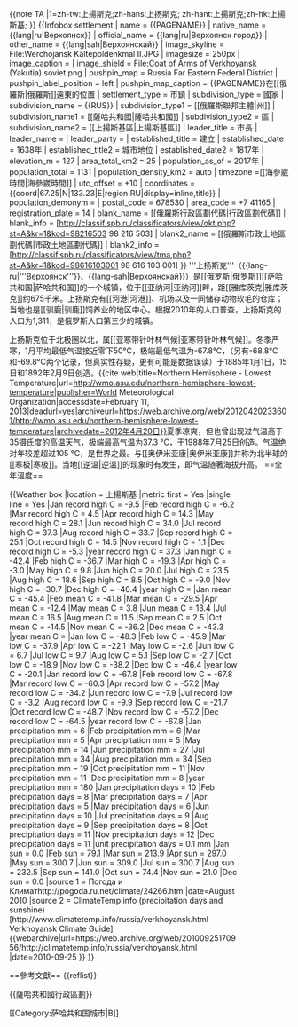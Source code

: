 {{note TA
|1=zh-tw:上揚斯克;zh-hans:上扬斯克; zh-hant:上揚斯克;zh-hk:上揚斯基;
}}
{{Infobox settlement
| name = {{PAGENAME}}
| native_name = {{lang|ru|Верхоянск}}
| official_name = {{lang|ru|Верхоянск город}}
| other_name = {{lang|sah|Верхоянскай}}
| image_skyline = File:Werchojansk Kältepoldenkmal II.JPG
| imagesize = 250px
| image_caption = 
| image_shield = File:Coat of Arms of Verkhoyansk (Yakutia) soviet.png
| pushpin_map = Russia Far Eastern Federal District
| pushpin_label_position = left
| pushpin_map_caption = {{PAGENAME}}在[[俄羅斯|俄羅斯]]遠東的位置
| settlement_type = 市鎮
| subdivision_type = 國家
| subdivision_name = {{RUS}}
| subdivision_type1 = [[俄羅斯聯邦主體|州]]
| subdivision_name1 = [[薩哈共和國|薩哈共和國]]
| subdivision_type2 = 區
| subdivision_name2 = [[上揚斯基區|上揚斯基區]]
| leader_title = 市長
| leader_name = 
| leader_party = 
| established_title = 建立
| established_date = 1638年
| established_title2 = 城市地位
| established_date2 = 1817年
| elevation_m = 127
| area_total_km2 = 25
| population_as_of = 2017年
| population_total = 1131
| population_density_km2 = auto
| timezone =[[海參崴時間|海參崴時間]]
| utc_offset = +10
| coordinates = {{coord|67.25|N|133.23|E|region:RU|display=inline,title}}
| population_demonym = 
| postal_code = 678530
| area_code = +7 41165
| registration_plate = 14
| blank_name = [[俄羅斯行政區劃代碼|行政區劃代碼]]
| blank_info = [http://classif.spb.ru/classificators/view/okt.php?st=A&kr=1&kod=98216503 98 216 503]
| blank2_name = [[俄羅斯市政土地區劃代碼|市政土地區劃代碼]]
| blank2_info = [http://classif.spb.ru/classificators/view/tma.php?st=A&kr=1&kod=98616103001 98 616 103 001]
}}
'''上扬斯克'''（{{lang-ru|'''Верхоянск'''}}、{{lang-sah|Верхоянскай}}）是[[俄罗斯|俄罗斯]][[萨哈共和国|萨哈共和国]]的一个城镇，位于[[亚纳河|亚纳河]]畔，距[[雅库茨克|雅库茨克]]约675千米。上扬斯克有[[河港|河港]]、机场以及一间储存动物软毛的仓库；当地也是[[驯鹿|驯鹿]]饲养业的地区中心。根据2010年的人口普查，上扬斯克的人口为1,311，是俄罗斯人口第三少的城镇。

上扬斯克位于北极圈以北，属[[亚寒带针叶林气候|亚寒带针叶林气候]]。冬季严寒，1月平均最低气温接近零下50°C，极端最低气温为-67.8°C，（另有-68.8°C和-69.8°C两个记录，但真实性存疑，更有可能是数据误读）于1885年1月1日，15日和1892年2月9日创造。<ref name="WMO">{{cite web|title=Northern Hemisphere - Lowest Temperature|url=http://wmo.asu.edu/northern-hemisphere-lowest-temperature|publisher=World Meteorological Organization|accessdate=February 11, 2013|deadurl=yes|archiveurl=https://web.archive.org/web/20120420233601/http://wmo.asu.edu/northern-hemisphere-lowest-temperature|archivedate=2012年4月20日}}</ref>夏季凉爽，但也曾出现过气温高于35摄氏度的高温天气，极端最高气温为37.3 °C，于1988年7月25日创造。气温绝对年较差超过105 °C，是世界之最。与[[奥伊米亚康|奥伊米亚康]]并称为北半球的[[寒极|寒极]]。当地[[逆温|逆温]]的现象时有发生，即气温随著海拔升高。
==全年溫度==
<div style="width:82%;">
{{Weather box
|location = 上揚斯基
|metric first = Yes
|single line = Yes
|Jan record high C = -9.5
|Feb record high C = -6.2
|Mar record high C =  4.5
|Apr record high C = 14.3
|May record high C = 28.1
|Jun record high C = 34.0
|Jul record high C = 37.3
|Aug record high C = 33.7
|Sep record high C = 25.1
|Oct record high C = 14.5
|Nov record high C =  1.1
|Dec record high C = -5.3
|year record high C = 37.3
|Jan high C = -42.4
|Feb high C = -36.7
|Mar high C = -19.3
|Apr high C =  -3.0
|May high C =   9.8
|Jun high C =  20.0
|Jul high C =  23.5
|Aug high C =  18.6
|Sep high C =   8.5
|Oct high C =  -9.0
|Nov high C = -30.7
|Dec high C = -40.4
|year high C = 
|Jan mean C = -45.4
|Feb mean C = -41.8
|Mar mean C = -29.5
|Apr mean C = -12.4
|May mean C = 3.8
|Jun mean C = 13.4
|Jul mean C = 16.5
|Aug mean C = 11.5
|Sep mean C = 2.5
|Oct mean C = -14.5
|Nov mean C = -36.2
|Dec mean C = -43.3
|year mean C = 
|Jan low C = -48.3
|Feb low C = -45.9
|Mar low C = -37.9
|Apr low C = -22.1
|May low C = -2.6
|Jun low C = 6.7
|Jul low C = 9.7
|Aug low C = 5.1
|Sep low C = -2.7
|Oct low C = -18.9
|Nov low C = -38.2
|Dec low C = -46.4
|year low C = -20.1
|Jan record low C = -67.8
|Feb record low C = -67.8
|Mar record low C = -60.3
|Apr record low C = -57.2
|May record low C = -34.2
|Jun record low C = -7.9
|Jul record low C = -3.2
|Aug record low C = -9.9
|Sep record low C = -21.7
|Oct record low C = -48.7
|Nov record low C = -57.2
|Dec record low C = -64.5
|year record low C = -67.8
|Jan precipitation mm = 6
|Feb precipitation mm = 6
|Mar precipitation mm = 5
|Apr precipitation mm = 5
|May precipitation mm = 14
|Jun precipitation mm = 27
|Jul precipitation mm = 34
|Aug precipitation mm = 34
|Sep precipitation mm = 19
|Oct precipitation mm = 11
|Nov precipitation mm = 11
|Dec precipitation mm = 8
|year precipitation mm = 180
|Jan precipitation days = 10
|Feb precipitation days = 8
|Mar precipitation days = 7
|Apr precipitation days = 5
|May precipitation days = 6
|Jun precipitation days = 10
|Jul precipitation days = 9
|Aug precipitation days = 9
|Sep precipitation days = 8
|Oct precipitation days = 11
|Nov precipitation days = 12
|Dec precipitation days = 11
|unit precipitation days = 0.1 mm
|Jan sun = 0.0
|Feb sun = 79.1
|Mar sun = 213.9
|Apr sun = 297.0
|May sun = 300.7
|Jun sun = 309.0
|Jul sun = 300.7
|Aug sun = 232.5
|Sep sun = 141.0
|Oct sun = 74.4
|Nov sun = 21.0
|Dec sun = 0.0
|source 1 = Погода и Климат<ref name=climate>http://pogoda.ru.net/climate/24266.htm</ref>
|date=August 2010
|source 2 = ClimateTemp.info (precipitation days and sunshine)<ref>[http://www.climatetemp.info/russia/verkhoyansk.html Verkhoyansk Climate Guide] {{webarchive|url=https://web.archive.org/web/20100925170956/http://climatetemp.info/russia/verkhoyansk.html |date=2010-09-25 }}</ref>
}}
</div>

==參考文獻==
{{reflist}}

{{薩哈共和國行政區劃}}

[[Category:萨哈共和国城市|В]]